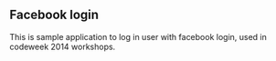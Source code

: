 ## Facebook login

This is sample application to log in user with facebook login, used in codeweek 2014 workshops.
